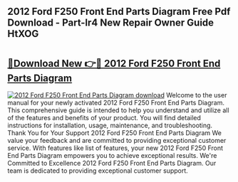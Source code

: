 ## 2012 Ford F250 Front End Parts Diagram Free Pdf Download - Part-lr4 New Repair Owner Guide HtXOG

# <h2><a href="http://dft03n.blite.top/?on=2012+Ford+F250+Front+End+Parts+Diagram">🔗Download New 👉🔴 2012 Ford F250 Front End Parts Diagram</a></h2>

[![2012 Ford F250 Front End Parts Diagram download](https://i.imgur.com/lujVjoI.png)](http://dft03n.blite.top/?on=2012+Ford+F250+Front+End+Parts+Diagram)
Welcome to the user manual for your newly activated 2012 Ford F250 Front End Parts Diagram. This comprehensive guide is intended to help you understand and utilize all of the features and benefits of your product. You will find detailed instructions for installation, usage, maintenance, and troubleshooting. Thank You for Your Support 2012 Ford F250 Front End Parts Diagram We value your feedback and are committed to providing exceptional customer service. With features like list of features, your new 2012 Ford F250 Front End Parts Diagram empowers you to achieve exceptional results. We're Committed to Excellence 2012 Ford F250 Front End Parts Diagram. Our team is dedicated to providing exceptional customer support.
